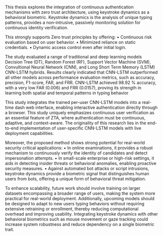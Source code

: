 This thesis explores the integration of continuous authentication mechanisms with zero trust architecture, using keystroke dynamics as a behavioral biometric. 
Keystroke dynamics is the analysis of unique typing patterns, provides a non-intrusive, passively monitoring solution for continuous identity verification.

This strongly supports Zero trust principles by offering:
• Continuous risk evaluation based on user behavior.
• Minimized reliance on static credentials.
• Dynamic access control even after initial login.

The study evaluated a range of traditional and deep learning models Decision Tree (DT), Random Forest (RF), Support Vector Machine (SVM), Convultional Neural Network (CNN), and Long Short Term Memory (LSTM) CNN-LSTM hybrids. 
Results clearly indicated that CNN-LSTM outperformed all other models across performance evaluation metrics, such as accuracy, precision, F1-score, FAR, and FRR. CNN-LSTM achieved 98.92 % accuracy, with a very low FAR (0.006) and FRR (0.0157), proving its strength in learning both spatial and temporal patterns in typing behavior

This study integrates the trained per-user CNN-LSTM models into a real-time dash web interface, enabling interactive authentication directly through a browser. 
This study uniquely emphasizes continuous user verification as an essential feature of ZTA, where authentication must be continuous, adaptive, and context-aware. The originality of this research lies in the end-to-end implementation of user-specific CNN-LSTM models with live deployment capabilities.

Moreover, the proposed method shows strong potential for real-world security critical applications:
• In online examinations, it provides a robust mechanism to continuously verify the identity of candidates and detect impersonation attempts.
• In small-scale enterprise or high-risk settings, it aids in detecting insider threats or behavioral anomalies, enabling proactive security measures.
• Against automated bot attacks or script intrusions, keystroke dynamics provide a biometric signal that distinguishes human users from bots, offering a unique form of behavioral threat mitigation.

To enhance scalability, future work should involve training on larger datasets encompassing a broader range of users, making the system more practical for real-world deployment. Additionally, upcoming models should be designed to adapt to new users typing behaviors without requiring extensive retraining or enrollment, thereby reducing computational overhead and improving usability. Integrating keystroke dynamics with other behavioral biometrics such as mouse movement or gaze tracking could increase system robustness and reduce dependency on a single biometric trait.
